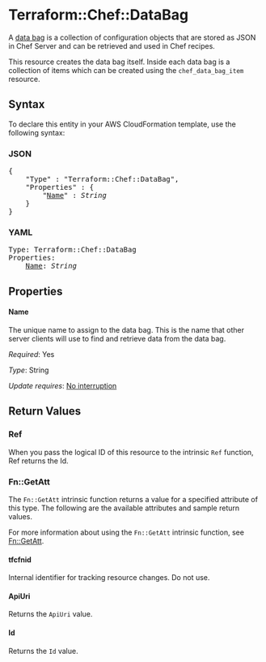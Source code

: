 # Terraform::Chef::DataBag

A [data bag](http://docs.chef.io/data_bags.html) is a collection of
configuration objects that are stored as JSON in Chef Server and can be
retrieved and used in Chef recipes.

This resource creates the data bag itself. Inside each data bag is a collection
of items which can be created using the ``chef_data_bag_item`` resource.

## Syntax

To declare this entity in your AWS CloudFormation template, use the following syntax:

### JSON

<pre>
{
    "Type" : "Terraform::Chef::DataBag",
    "Properties" : {
        "<a href="#name" title="Name">Name</a>" : <i>String</i>
    }
}
</pre>

### YAML

<pre>
Type: Terraform::Chef::DataBag
Properties:
    <a href="#name" title="Name">Name</a>: <i>String</i>
</pre>

## Properties

#### Name

The unique name to assign to the data bag. This is the
name that other server clients will use to find and retrieve data from the
data bag.

_Required_: Yes

_Type_: String

_Update requires_: [No interruption](https://docs.aws.amazon.com/AWSCloudFormation/latest/UserGuide/using-cfn-updating-stacks-update-behaviors.html#update-no-interrupt)

## Return Values

### Ref

When you pass the logical ID of this resource to the intrinsic `Ref` function, Ref returns the Id.

### Fn::GetAtt

The `Fn::GetAtt` intrinsic function returns a value for a specified attribute of this type. The following are the available attributes and sample return values.

For more information about using the `Fn::GetAtt` intrinsic function, see [Fn::GetAtt](https://docs.aws.amazon.com/AWSCloudFormation/latest/UserGuide/intrinsic-function-reference-getatt.html).

#### tfcfnid

Internal identifier for tracking resource changes. Do not use.

#### ApiUri

Returns the <code>ApiUri</code> value.

#### Id

Returns the <code>Id</code> value.

